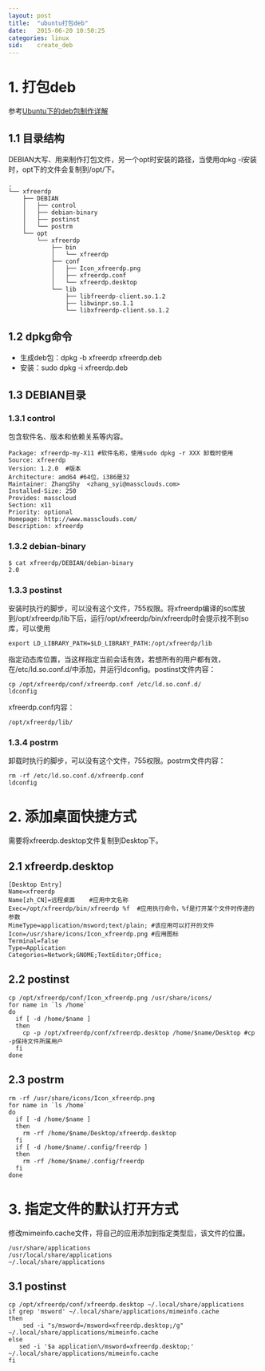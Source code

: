 ```yaml
---
layout: post
title:  "ubuntu打包deb"
date:   2015-06-20 10:50:25
categories: linux
sid:    create_deb
---
```

# 1. 打包deb #
参考[Ubuntu下的deb包制作详解](http://blog.csdn.net/small_qch/article/details/6967654)

## 1.1 目录结构 ##
DEBIAN大写、用来制作打包文件，另一个opt时安装的路径，当使用dpkg -i安装时，opt下的文件会复制到/opt/下。

	.
	└── xfreerdp
	    ├── DEBIAN
	    │   ├── control
	    │   ├── debian-binary
	    │   ├── postinst
	    │   └── postrm
	    └── opt
	        └── xfreerdp
	            ├── bin
	            │   └── xfreerdp
	            ├── conf
	            │   ├── Icon_xfreerdp.png
	            │   ├── xfreerdp.conf
	            │   └── xfreerdp.desktop
	            └── lib
	                ├── libfreerdp-client.so.1.2
	                ├── libwinpr.so.1.1
	                └── libxfreerdp-client.so.1.2

## 1.2 dpkg命令 ##
+ 生成deb包：dpkg -b xfreerdp xfreerdp.deb
+ 安装：sudo dpkg -i xfreerdp.deb

## 1.3 DEBIAN目录 ##

### 1.3.1 control
包含软件名、版本和依赖关系等内容。

	Package: xfreerdp-my-X11 #软件名称，使用sudo dpkg -r XXX 卸载时使用
	Source: xfreerdp
	Version: 1.2.0	#版本
	Architecture: amd64	#64位，i386是32
	Maintainer: ZhangShy  <zhang_syi@massclouds.com>
	Installed-Size: 250
	Provides: masscloud
	Section: x11
	Priority: optional
	Homepage: http://www.massclouds.com/
	Description: xfreerdp

### 1.3.2 debian-binary
	$ cat xfreerdp/DEBIAN/debian-binary 
	2.0

### 1.3.3 postinst
安装时执行的脚步，可以没有这个文件，755权限。将xfreerdp编译的so库放到/opt/xfreerdp/lib下后，运行/opt/xfreerdp/bin/xfreerdp时会提示找不到so库，可以使用

	export LD_LIBRARY_PATH=$LD_LIBRARY_PATH:/opt/xfreerdp/lib
指定动态库位置，当这样指定当前会话有效，若想所有的用户都有效，在/etc/ld.so.conf.d/中添加，并运行ldconfig。postinst文件内容：

	cp /opt/xfreerdp/conf/xfreerdp.conf /etc/ld.so.conf.d/
	ldconfig
xfreerdp.conf内容：

	/opt/xfreerdp/lib/

### 1.3.4 postrm
卸载时执行的脚步，可以没有这个文件，755权限。postrm文件内容：

	rm -rf /etc/ld.so.conf.d/xfreerdp.conf
	ldconfig

# 2. 添加桌面快捷方式 #
需要将xfreerdp.desktop文件复制到Desktop下。

## 2.1 xfreerdp.desktop ##
	[Desktop Entry]
	Name=xfreerdp
	Name[zh_CN]=远程桌面	#应用中文名称
	Exec=/opt/xfreerdp/bin/xfreerdp %f	#应用执行命令，%f是打开某个文件时传递的参数
	MimeType=application/msword;text/plain;	#该应用可以打开的文件
	Icon=/usr/share/icons/Icon_xfreerdp.png	#应用图标
	Terminal=false
	Type=Application
	Categories=Network;GNOME;TextEditor;Office;

## 2.2 postinst ##
	cp /opt/xfreerdp/conf/Icon_xfreerdp.png /usr/share/icons/
	for name in `ls /home`
	do
	  if [ -d /home/$name ]
	  then
	    cp -p /opt/xfreerdp/conf/xfreerdp.desktop /home/$name/Desktop #cp -p保持文件所属用户
	  fi
	done

## 2.3 postrm ##
	rm -rf /usr/share/icons/Icon_xfreerdp.png
	for name in `ls /home`
	do
	  if [ -d /home/$name ]
	  then
	    rm -rf /home/$name/Desktop/xfreerdp.desktop
	  fi
	  if [ -d /home/$name/.config/freerdp ]
	  then
	    rm -rf /home/$name/.config/freerdp
	  fi
	done

# 3. 指定文件的默认打开方式 #
修改mimeinfo.cache文件，将自己的应用添加到指定类型后，该文件的位置。

	/usr/share/applications
	/usr/local/share/applications
	~/.local/share/applications

## 3.1 postinst ##
	cp /opt/xfreerdp/conf/xfreerdp.desktop ~/.local/share/applications
	if grep 'msword' ~/.local/share/applications/mimeinfo.cache
	then
	    sed -i "s/msword=/msword=xfreerdp.desktop;/g" ~/.local/share/applications/mimeinfo.cache
	else
	   sed -i '$a application\/msword=xfreerdp.desktop;' ~/.local/share/applications/mimeinfo.cache
	fi
